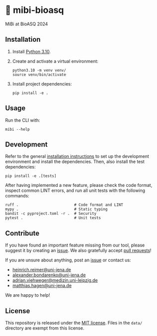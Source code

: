 # 🏥 mibi-bioasq

MiBi at BioASQ 2024

## Installation

1. Install [Python 3.10](https://python.org/downloads/).
2. Create and activate a virtual environment:

    ```shell
    python3.10 -m venv venv/
    source venv/bin/activate
    ```

3. Install project dependencies:

    ```shell
    pip install -e .
    ```

## Usage

Run the CLI with:

```shell
mibi --help
```

## Development

Refer to the general [installation instructions](#installation) to set up the development environment and install the dependencies.
Then, also install the test dependencies:

```shell
pip install -e .[tests]
```

After having implemented a new feature, please check the code format, inspect common LINT errors, and run all unit tests with the following commands:

```shell
ruff .                         # Code format and LINT
mypy .                         # Static typing
bandit -c pyproject.toml -r .  # Security
pytest .                       # Unit tests
```

## Contribute

If you have found an important feature missing from our tool, please suggest it by creating an [issue](https://github.com/webis-de/archive-query-log/issues). We also gratefully accept [pull requests](https://github.com/webis-de/archive-query-log/pulls)!

If you are unsure about anything, post an [issue](https://github.com/webis-de/archive-query-log/issues/new) or contact us:

- [heinrich.reimer@uni-jena.de](mailto:heinrich.reimer@uni-jena.de)
- [alexander.bondarenko@uni-jena.de](mailto:alexander.bondarenko@uni-jena.de)
- [adrian.viehweger@medizin.uni-leipzig.de](mailto:adrian.viehweger@medizin.uni-leipzig.de)
- [matthias.hagen@uni-jena.de](mailto:matthias.hagen@uni-jena.de)

We are happy to help!

## License

This repository is released under the [MIT license](LICENSE).
Files in the `data/` directory are exempt from this license.
